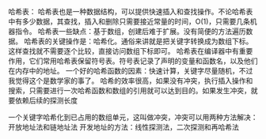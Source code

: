 哈希表：
哈希表也是一种数据结构，可以提供快速插入和查找操作。不论哈希表中有多少数据，其查找，插入和删除只需要接近常量的时间，O(1)，只需要几条机器指令。
哈希表一些缺点：基于数组，创建后难于扩展。没有简便的方法遍历数据。
哈希表的关键操作是：哈希化。通俗来讲就是把关键字转换成为数组下标。这样查找就不需要逐个比较，直接访问数组下标即可。
哈希表在编译器中有重要作用，它们常用哈希表保留符号表。符号表记录了声明的变量和函数名，以及他们在内存中的地址。
一个好的哈希函数的因素：快速计算，关键字尽量随机，不过我觉得这个是数学家的事了。
哈希的效率很高，如果没有冲突，执行插入操作和搜索，只需要进行一次哈希函数和数组的引用就可以达到目的。如果发生冲突，就要依赖后续的探测长度

一个关键字哈希化到已占用的数组单元，这叫做冲突，冲突可以用两种方法解决：开放地址法和链地址法
开发地址的方法：线性探测法，二次探测和再哈希法